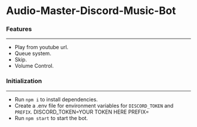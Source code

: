 # Audio-Master-Discord-Music-Bot
### Features

------------

- Play from youtube url.
- Queue system.
- Skip.
- Volume Control.

### Initialization

------------

- Run `npm i` to install dependencies.
- Create a .env file for environment variables for `DISCORD_TOKEN` and `PREFIX`.
           DISCORD_TOKEN=YOUR TOKEN HERE
    	   PREFIX=
- Run `npm start` to start the bot.

